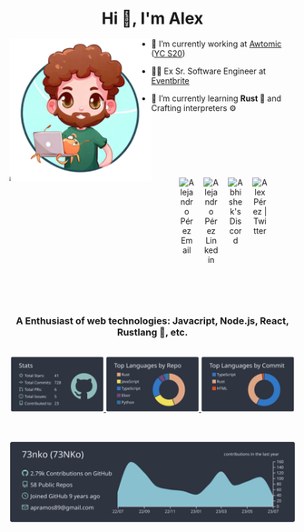 <h1 align="center">Hi 👋, I'm Alex</h1>

<div>
<img class="profile" align="left" src="https://github.com/73nko/73nko/blob/master/img/profile-alex.png?raw=true" alt="Github profile avatar" height="250px"/>

- 🔭  I’m currently working at [Awtomic](https://www.awtomic.com/) ([YC S20](https://www.ycombinator.com/companies/bundle))

- 👨‍💻  Ex Sr. Software Engineer at [Eventbrite](https://eventbrite.com)

- 🌱  I’m currently learning **Rust 🦀** and Crafting interpreters ⚙️
</div>
<br /><br /><br /><br />

<div align="center" style="margin: 2rem auto;">
<p align="center" style="display: flex; justify-content: center; gap: 1rem;">
    <a href="mailto:work@alejandroperez.dev">
    <img align="left" alt="Alejandro Pérez Email" width="27px" src="https://img.icons8.com/doodle/48/000000/gmail.png"/></a>
    <a target="_blank" href="https://www.linkedin.com/in/alejandroperezramos">
    <img align="left" alt="Alejandro Pérez Linkedin" width="27px" src="https://img.icons8.com/doodle/48/000000/linkedin--v2.png" />
    </a>
    <a href="https://discordapp.com/users/Alex%20Pérez#4916">
    <img align="left" alt="Abhishek's Discord" width="27px" src="https://cdn.simpleicons.org/discord" />
    </a>
    <a href="https://twitter.com/73nko">
    <img align="left" alt="Alex Pérez | Twitter" width="27px" src="https://img.icons8.com/cotton/64/000000/twitter.png" />
    </a>
</p>
</div>
<br /><br />
<div align="center">
<h3 align="center">A Enthusiast of web technologies: Javacript, Node.js, React, Rustlang 🦀, etc.</h3>
</div>

<br />

<div align="center" >
<a  href="https://github.com/73nko">
<img src="https://raw.githubusercontent.com/73nko/github-profile-summary-cards/master/profile-summary-card-output/nord_dark/3-stats.svg" width="32.5%">
<img src="https://raw.githubusercontent.com/73nko/github-profile-summary-cards/master/profile-summary-card-output/nord_dark/1-repos-per-language.svg" width="32.5%">
<img src="https://raw.githubusercontent.com/73nko/github-profile-summary-cards/master/profile-summary-card-output/nord_dark/2-most-commit-language.svg" width="32.5%">
</a>
</div>

<br />

<div align="center" style="text-align: center; margin: 2rem auto;">
<img align="center" src="https://raw.githubusercontent.com/73nko/github-profile-summary-cards/master/profile-summary-card-output/nord_dark/0-profile-details.svg" >
</div>
